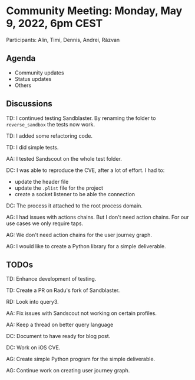 # Community Meeting: Monday, May 9, 2022, 6pm CEST

Participants: Alin, Timi, Dennis, Andrei, Răzvan

## Agenda

* Community updates
* Status updates
* Others

## Discussions

TD: I continued testing Sandblaster.
By renaming the folder to `reverse_sandbox` the tests now work.

TD: I added some refactoring code.

TD: I did simple tests.

AA: I tested Sandscout on the whole test folder.

DC: I was able to reproduce the CVE, after a lot of effort.
I had to:
* update the header file
* update the `.plist` file for the project
* create a socket listener to be able the connection

DC: The process it attached to the root process domain.

AG: I had issues with actions chains.
But I don't need action chains.
For our use cases we only require taps.

AG: We don't need action chains for the user journey graph.

AG: I would like to create a Python library for a simple deliverable.

## TODOs

TD: Enhance development of testing.

TD: Create a PR on Radu's fork of Sandblaster.

RD: Look into query3.

AA: Fix issues with Sandscout not working on certain profiles.

AA: Keep a thread on better query language

DC: Document to have ready for blog post.

DC: Work on iOS CVE.

AG: Create simple Python program for the simple deliverable.

AG: Continue work on creating user journey graph.
